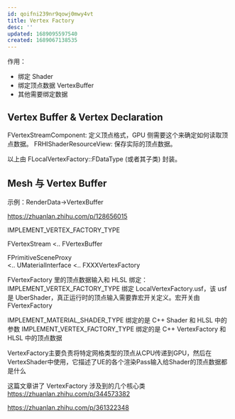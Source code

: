 ```yaml
---
id: qoifni239nr9qowj0mwy4vt
title: Vertex Factory
desc: ''
updated: 1689095597540
created: 1689067138535
---
```


作用：
- 绑定 Shader 
- 绑定顶点数据 VertexBuffer 
- 其他需要绑定数据

## Vertex Buffer & Vertex Declaration
FVertexStreamComponent: 定义顶点格式，GPU 侧需要这个来确定如何读取顶点数据。
FRHIShaderResourceView: 保存实际的顶点数据。

以上由 FLocalVertexFactory::FDataType (或者其子类) 封装。

## Mesh 与 Vertex Buffer
示例：RenderData->VertexBuffer

https://zhuanlan.zhihu.com/p/128656015

IMPLEMENT_VERTEX_FACTORY_TYPE

FVertexStream <.. FVertexBuffer

FPrimitiveSceneProxy  
    <.. UMaterialInterface
    <.. FXXXVertexFactory

FVertexFactory 里的顶点数据输入和 HLSL 绑定：IMPLEMENT_VERTEX_FACTORY_TYPE
    绑定 LocalVertexFactory.usf，该 usf 是 UberShader，真正运行时的顶点输入需要靠宏开关定义。宏开关由 FVertexFactory 

IMPLEMENT_MATERIAL_SHADER_TYPE 绑定的是 C++ Shader 和 HLSL 中的参数
IMPLEMENT_VERTEX_FACTORY_TYPE 绑定的是 C++ VertexFactory 和 HLSL 中的顶点数据

VertexFactory主要负责将特定网格类型的顶点从CPU传递到GPU，然后在VertexShader中使用，它描述了UE的各个渲染Pass输入给Shader的顶点数据都是什么

这篇文章讲了 VertexFactory 涉及到的几个核心类
https://zhuanlan.zhihu.com/p/344573382

https://zhuanlan.zhihu.com/p/361322348